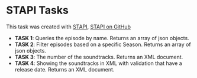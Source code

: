# STAPI Tasks

This task was created with [STAPI](http://stapi.co/), [STAPI on GitHub](https://github.com/cezarykluczynski/stapi)

* **TASK 1**: Queries the episode by name. Returns an array of json objects.
* **TASK 2**: Filter episodes based on a specific Season. Returns an array of json objects.
* **TASK 3**: The number of the soundtracks. Returns an XML document.
* **TASK 4**: Showing the soundtracks in XML with validation that have a release date. Returns an XML document.
